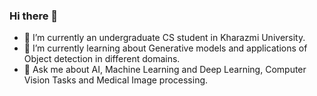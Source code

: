### Hi there 👋
- 🔭 I’m currently an undergraduate CS student in Kharazmi University.
- 🌱 I’m currently learning about Generative models and applications of Object detection in different domains.
- 💬 Ask me about AI, Machine Learning and Deep Learning, Computer Vision Tasks and Medical Image processing.

<!--
**mahdis-repo/mahdis-repo** is a ✨ _special_ ✨ repository because its `README.md` (this file) appears on your GitHub profile.

Here are some ideas to get you started:

- 🔭 I’m currently working on ...
- 🌱 I’m currently learning ...
- 👯 I’m looking to collaborate on ...
- 🤔 I’m looking for help with ...
- 💬 Ask me about ...
- 📫 How to reach me: ...
- 😄 Pronouns: ...
- ⚡ Fun fact: ...
-->
